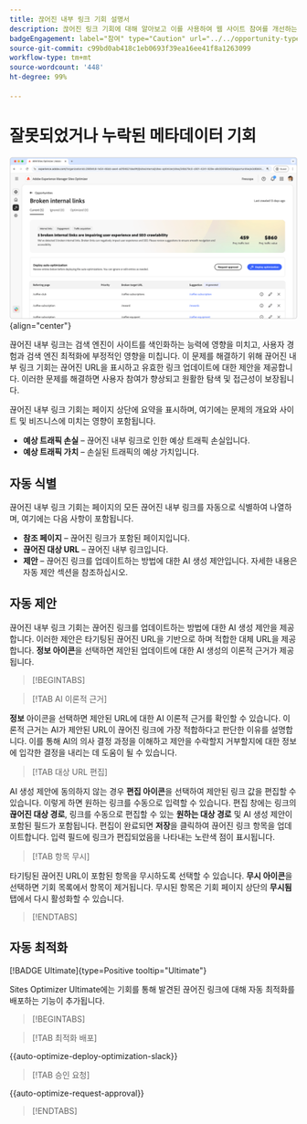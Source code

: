 ```yaml
---
title: 끊어진 내부 링크 기회 설명서
description: 끊어진 링크 기회에 대해 알아보고 이를 사용하여 웹 사이트 참여를 개선하는 방법을 알아봅니다.
badgeEngagement: label="참여" type="Caution" url="../../opportunity-types/engagement.md" tooltip="참여"
source-git-commit: c99bd0ab418c1eb0693f39ea16ee41f8a1263099
workflow-type: tm+mt
source-wordcount: '448'
ht-degree: 99%

---
```



# 잘못되었거나 누락된 메타데이터 기회

![끊어진 내부 링크 기회](./assets/broken-internal-links/hero.png){align="center"}

끊어진 내부 링크는 검색 엔진이 사이트를 색인화하는 능력에 영향을 미치고, 사용자 경험과 검색 엔진 최적화에 부정적인 영향을 미칩니다. 이 문제를 해결하기 위해 끊어진 내부 링크 기회는 끊어진 URL을 표시하고 유효한 링크 업데이트에 대한 제안을 제공합니다. 이러한 문제를 해결하면 사용자 참여가 향상되고 원활한 탐색 및 접근성이 보장됩니다.

끊어진 내부 링크 기회는 페이지 상단에 요약을 표시하며, 여기에는 문제의 개요와 사이트 및 비즈니스에 미치는 영향이 포함됩니다.

* **예상 트래픽 손실** – 끊어진 내부 링크로 인한 예상 트래픽 손실입니다.
* **예상 트래픽 가치** – 손실된 트래픽의 예상 가치입니다.

## 자동 식별

<!---![Auto-identify broken internal links](./assets/missing-or-invalid-metadata/auto-identify.png){align="center"}-->

끊어진 내부 링크 기회는 페이지의 모든 끊어진 내부 링크를 자동으로 식별하여 나열하며, 여기에는 다음 사항이 포함됩니다.

* **참조 페이지** – 끊어진 링크가 포함된 페이지입니다.
* **끊어진 대상 URL** – 끊어진 내부 링크입니다.
* **제안** – 끊어진 링크를 업데이트하는 방법에 대한 AI 생성 제안입니다. 자세한 내용은 자동 제안 섹션을 참조하십시오.

## 자동 제안

<!--![Auto-suggest broken internal links](./assets/broken-internal-links/auto-suggest.png){align="center"}-->

끊어진 내부 링크 기회는 끊어진 링크를 업데이트하는 방법에 대한 AI 생성 제안을 제공합니다. 이러한 제안은 타기팅된 끊어진 URL을 기반으로 하며 적합한 대체 URL을 제공합니다. **정보 아이콘**&#x200B;을 선택하면 제안된 업데이트에 대한 AI 생성의 이론적 근거가 제공됩니다.


>[!BEGINTABS]

>[!TAB AI 이론적 근거]

<!--[AI rationale of broken internal links](./assets/broken-internal-links/auto-suggest-ai-rationale.png) -->

**정보** 아이콘을 선택하면 제안된 URL에 대한 AI 이론적 근거를 확인할 수 있습니다. 이론적 근거는 AI가 제안된 URL이 끊어진 링크에 가장 적합하다고 판단한 이유를 설명합니다. 이를 통해 AI의 의사 결정 과정을 이해하고 제안을 수락할지 거부할지에 대한 정보에 입각한 결정을 내리는 데 도움이 될 수 있습니다.

>[!TAB 대상 URL 편집]

<!--![Edit suggested URL of broken internal links](./assets/broken-internal-links/edit-target-url.png){align="center"}-->

AI 생성 제안에 동의하지 않는 경우 **편집 아이콘**&#x200B;을 선택하여 제안된 링크 값을 편집할 수 있습니다. 이렇게 하면 원하는 링크를 수동으로 입력할 수 있습니다. 편집 창에는 링크의 **끊어진 대상 경로**, 링크를 수동으로 편집할 수 있는 **원하는 대상 경로** 및 AI 생성 제안이 포함된 필드가 포함됩니다. 편집이 완료되면 **저장**&#x200B;을 클릭하여 끊어진 링크 항목을 업데이트합니다. 입력 필드에 링크가 편집되었음을 나타내는 노란색 점이 표시됩니다.

>[!TAB 항목 무시]

<!--![Ignore broken links](./assets/broken-internal-links/ignore.png){align="center"}-->

타기팅된 끊어진 URL이 포함된 항목을 무시하도록 선택할 수 있습니다. **무시 아이콘**&#x200B;을 선택하면 기회 목록에서 항목이 제거됩니다. 무시된 항목은 기회 페이지 상단의 **무시됨** 탭에서 다시 활성화할 수 있습니다.

>[!ENDTABS]


## 자동 최적화

[!BADGE Ultimate]{type=Positive tooltip="Ultimate"}

<!---![Auto-optimize suggested invalid or missing metadata](./assets/broken-internal-links/auto-optimize.png){align="center"}-->

Sites Optimizer Ultimate에는 기회를 통해 발견된 끊어진 링크에 대해 자동 최적화를 배포하는 기능이 추가됩니다. <!--- TBD-need more in-depth and opportunity specific information here. What does the auto-optimization do?-->


>[!BEGINTABS]

>[!TAB 최적화 배포]

{{auto-optimize-deploy-optimization-slack}}

>[!TAB 승인 요청]

{{auto-optimize-request-approval}}

>[!ENDTABS]

